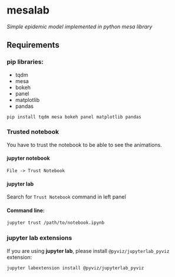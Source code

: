 # mesalab
_Simple epidemic model implemented in python mesa library_

## Requirements
### pip libraries:
- tqdm
- mesa
- bokeh
- panel
- matplotlib
- pandas

```bash
pip install tqdm mesa bokeh panel matplotlib pandas
```

### Trusted notebook
You have to trust the notebook to be able to see the animations.

#### jupyter notebook
`File -> Trust Notebook`

#### jupyter lab
Search for `Trust Notebook` command in left panel

#### Command line:
```bash
jupyter trust /path/to/notebook.ipynb
```

### jupyter lab extensions
If you are using **jupyter lab**, please install `@pyviz/jupyterlab_pyviz` extension:
```bash
jupyter labextension install @pyviz/jupyterlab_pyviz
```
